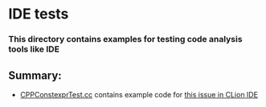 # IDE tests

### This directory contains examples for testing code analysis tools like IDE



## Summary:

- [CPPConstexprTest.cc](./CPPConstexprTest.cc)
contains example code for [this issue in CLion IDE](https://youtrack.jetbrains.com/issue/CPP-32240) 